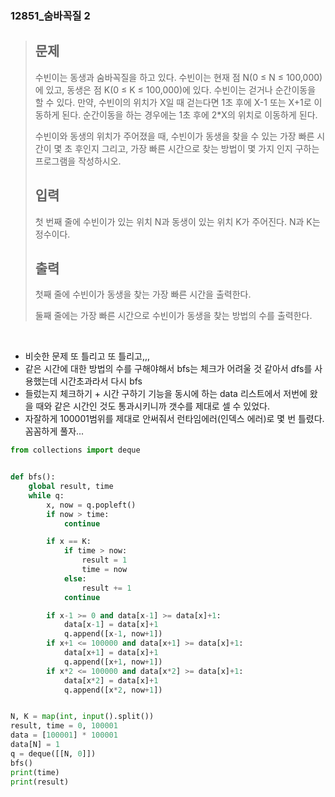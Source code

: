 ### 12851_숨바꼭질 2

> ## 문제
>
> 수빈이는 동생과 숨바꼭질을 하고 있다. 수빈이는 현재 점 N(0 ≤ N ≤ 100,000)에 있고, 동생은 점 K(0 ≤ K ≤ 100,000)에 있다. 수빈이는 걷거나 순간이동을 할 수 있다. 만약, 수빈이의 위치가 X일 때 걷는다면 1초 후에 X-1 또는 X+1로 이동하게 된다. 순간이동을 하는 경우에는 1초 후에 2*X의 위치로 이동하게 된다.
>
> 수빈이와 동생의 위치가 주어졌을 때, 수빈이가 동생을 찾을 수 있는 가장 빠른 시간이 몇 초 후인지 그리고, 가장 빠른 시간으로 찾는 방법이 몇 가지 인지 구하는 프로그램을 작성하시오.
>
> ## 입력
>
> 첫 번째 줄에 수빈이가 있는 위치 N과 동생이 있는 위치 K가 주어진다. N과 K는 정수이다.
>
> ## 출력
>
> 첫째 줄에 수빈이가 동생을 찾는 가장 빠른 시간을 출력한다.
>
> 둘째 줄에는 가장 빠른 시간으로 수빈이가 동생을 찾는 방법의 수를 출력한다.

<br>

- 비슷한 문제 또 틀리고 또 틀리고,,,
- 같은 시간에 대한 방법의 수를 구해야해서 bfs는 체크가 어려울 것 같아서 dfs를 사용했는데 시간초과라서 다시 bfs
- 들렀는지 체크하기 + 시간 구하기 기능을 동시에 하는 data 리스트에서 저번에 왔을 때와 같은 시간인 것도 통과시키니까 갯수를 제대로 셀 수 있었다.
- 자잘하게 100001범위를 제대로 안써줘서 런타임에러(인덱스 에러)로 몇 번 틀렸다. 꼼꼼하게 풀자...

```python
from collections import deque


def bfs():
    global result, time
    while q:
        x, now = q.popleft()
        if now > time:
            continue

        if x == K:
            if time > now:
                result = 1
                time = now
            else:
                result += 1
            continue

        if x-1 >= 0 and data[x-1] >= data[x]+1:
            data[x-1] = data[x]+1
            q.append([x-1, now+1])
        if x+1 <= 100000 and data[x+1] >= data[x]+1:
            data[x+1] = data[x]+1
            q.append([x+1, now+1])
        if x*2 <= 100000 and data[x*2] >= data[x]+1:
            data[x*2] = data[x]+1
            q.append([x*2, now+1])


N, K = map(int, input().split())
result, time = 0, 100001
data = [100001] * 100001
data[N] = 1
q = deque([[N, 0]])
bfs()
print(time)
print(result)
```

